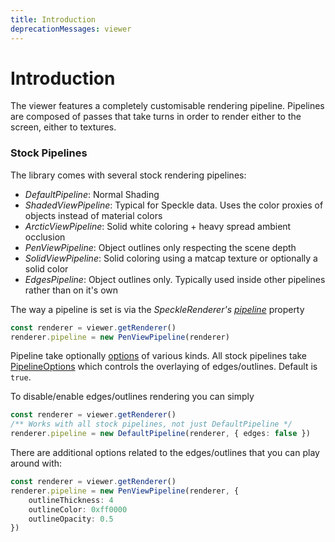 ```yaml
---
title: Introduction
deprecationMessages: viewer
---
```


<Banner />

# Introduction

The viewer features a completely customisable rendering pipeline. Pipelines are composed of passes that take turns in order to render either to the screen, either to textures. 

### <h3>Stock Pipelines</h3>

The library comes with several stock rendering pipelines:
- _DefaultPipeline_: Normal Shading
- _ShadedViewPipeline_: Typical for Speckle data. Uses the color proxies of objects instead of material colors
- _ArcticViewPipeline_: Solid white coloring + heavy spread ambient occlusion
- _PenViewPipeline_: Object outlines only respecting the scene depth
- _SolidViewPipeline_: Solid coloring using a matcap texture or optionally a solid color
- _EdgesPipeline_: Object outlines only. Typically used inside other pipelines rather than on it's own


The way a pipeline is set is via the _SpeckleRenderer's_ [_pipeline_](/viewer/speckle-renderer-api.md#pipeline) property

```ts
const renderer = viewer.getRenderer()
renderer.pipeline = new PenViewPipeline(renderer)
```

Pipeline take optionally [options](/viewer/speckle-renderer-api.md#basepipelineoptions) of various kinds. All stock pipelines take [PipelineOptions](/viewer/speckle-renderer-api.md#pipelineoptions) which controls the overlaying of edges/outlines. Default is `true`. 

To disable/enable edges/outlines rendering you can simply

```ts
const renderer = viewer.getRenderer()
/** Works with all stock pipelines, not just DefaultPipeline */
renderer.pipeline = new DefaultPipeline(renderer, { edges: false })
```

There are additional options related to the edges/outlines that you can play around with:
```ts
const renderer = viewer.getRenderer()
renderer.pipeline = new PenViewPipeline(renderer, {
    outlineThickness: 4
    outlineColor: 0xff0000
    outlineOpacity: 0.5
})
```